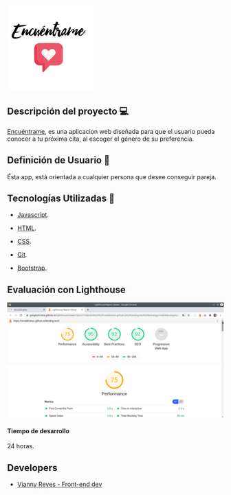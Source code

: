 ![logo](readmeImg/logo.jpg)

## Descripción del proyecto 💻

[Encuéntrame](https://revaldivieso.github.io/landing-test/), es una aplicacion web diseñada para que el usuario pueda conocer a tu próxima cita, al escoger el género de su preferencia.

## Definición de Usuario 👥

Ésta app, está orientada a cualquier persona que desee conseguir pareja.

## Tecnologías Utilizadas 👾

- [Javascript](https://developer.mozilla.org/es/docs/Web/JavaScript).

- [HTML](https://developer.mozilla.org/es/docs/Web/HTML).

- [CSS](https://developer.mozilla.org/es/docs/Web/CSS).

- [Git](https://git-scm.com/).

- [Bootstrap](https://getbootstrap.com).

## Evaluación con Lighthouse

![faro](readmeImg/ligth.png)

#### Tiempo de desarrollo

24 horas.

## Developers

- [Vianny Reyes - Front-end dev](https://github.com/revaldivieso)
